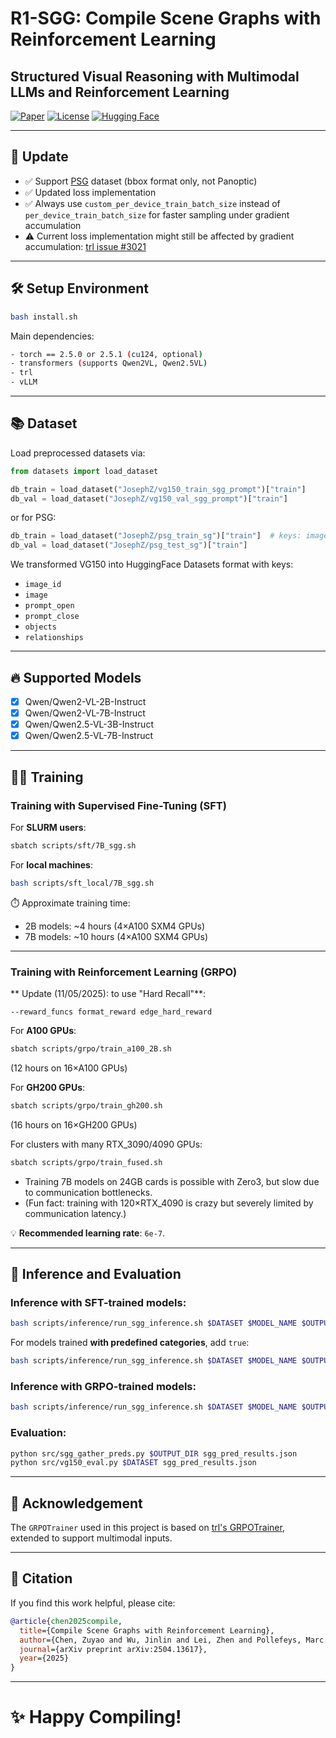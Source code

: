 # R1-SGG: Compile Scene Graphs with Reinforcement Learning

## **Structured Visual Reasoning with Multimodal LLMs and Reinforcement Learning**  
[![Paper](https://img.shields.io/badge/arXiv-2504.13617-b31b1b.svg)](https://arxiv.org/abs/2504.13617)  [![License](https://img.shields.io/badge/license-Apache--2.0-blue.svg)](LICENSE) [![Hugging Face](https://img.shields.io/badge/HuggingFace-Demo-orange?logo=huggingface)](https://huggingface.co/spaces/JosephZ/R1-SGG)

---

## 🚀 Update
- ✅ Support [PSG](https://github.com/Jingkang50/OpenPSG) dataset (bbox format only, not Panoptic)
- ✅ Updated loss implementation
- ✅ Always use `custom_per_device_train_batch_size` instead of `per_device_train_batch_size` for faster sampling under gradient accumulation
- ⚠️ Current loss implementation might still be affected by gradient accumulation: [trl issue #3021](https://github.com/huggingface/trl/issues/3021)

---

## 🛠️ Setup Environment
```bash
bash install.sh
```
Main dependencies:
```bash
- torch == 2.5.0 or 2.5.1 (cu124, optional)
- transformers (supports Qwen2VL, Qwen2.5VL)
- trl
- vLLM
```

---

## 📚 Dataset
Load preprocessed datasets via:
```python
from datasets import load_dataset

db_train = load_dataset("JosephZ/vg150_train_sgg_prompt")["train"]
db_val = load_dataset("JosephZ/vg150_val_sgg_prompt")["train"]
```
or for PSG:
```python
db_train = load_dataset("JosephZ/psg_train_sg")["train"]  # keys: image_id, image, objects, relationships
db_val = load_dataset("JosephZ/psg_test_sg")["train"]
```
We transformed VG150 into HuggingFace Datasets format with keys:
- `image_id`
- `image`
- `prompt_open`
- `prompt_close`
- `objects`
- `relationships`

---

## 🔥 Supported Models
- [x] Qwen/Qwen2-VL-2B-Instruct
- [x] Qwen/Qwen2-VL-7B-Instruct
- [x] Qwen/Qwen2.5-VL-3B-Instruct
- [x] Qwen/Qwen2.5-VL-7B-Instruct

---

## 🏋️‍♂️ Training

### Training with Supervised Fine-Tuning (SFT)

For **SLURM users**:
```bash
sbatch scripts/sft/7B_sgg.sh 
```

For **local machines**:
```bash
bash scripts/sft_local/7B_sgg.sh
```
⏱️ Approximate training time:
- 2B models: ~4 hours (4×A100 SXM4 GPUs)
- 7B models: ~10 hours (4×A100 SXM4 GPUs)

---

### Training with Reinforcement Learning (GRPO)
** Update (11/05/2025): to use "Hard Recall"**:
```
--reward_funcs format_reward edge_hard_reward 
```

For **A100 GPUs**:
```bash
sbatch scripts/grpo/train_a100_2B.sh
```
(12 hours on 16×A100 GPUs)

For **GH200 GPUs**:
```bash
sbatch scripts/grpo/train_gh200.sh
```
(16 hours on 16×GH200 GPUs)

For clusters with many RTX_3090/4090 GPUs:
```bash
sbatch scripts/grpo/train_fused.sh
```
- Training 7B models on 24GB cards is possible with Zero3, but slow due to communication bottlenecks.
- (Fun fact: training with 120×RTX_4090 is crazy but severely limited by communication latency.)

💡 **Recommended learning rate**: `6e-7`.

---

## 🧪 Inference and Evaluation

### Inference with SFT-trained models:
```bash
bash scripts/inference/run_sgg_inference.sh $DATASET $MODEL_NAME $OUTPUT_DIR
```
For models trained **with predefined categories**, add `true`:
```bash
bash scripts/inference/run_sgg_inference.sh $DATASET $MODEL_NAME $OUTPUT_DIR true
```

### Inference with GRPO-trained models:
```bash
bash scripts/inference/run_sgg_inference.sh $DATASET $MODEL_NAME $OUTPUT_DIR false/true true
```

### Evaluation:
```bash
python src/sgg_gather_preds.py $OUTPUT_DIR sgg_pred_results.json
python src/vg150_eval.py $DATASET sgg_pred_results.json
```

---

## 🤝 Acknowledgement
The `GRPOTrainer` used in this project is based on [trl's GRPOTrainer](https://github.com/huggingface/trl/blob/main/trl/trainer/grpo_trainer.py), extended to support multimodal inputs.

---

## 📖 Citation
If you find this work helpful, please cite:
```bibtex
@article{chen2025compile,
  title={Compile Scene Graphs with Reinforcement Learning},
  author={Chen, Zuyao and Wu, Jinlin and Lei, Zhen and Pollefeys, Marc and Chen, Chang Wen},
  journal={arXiv preprint arXiv:2504.13617},
  year={2025}
}
```

---

# ✨ Happy Compiling!

